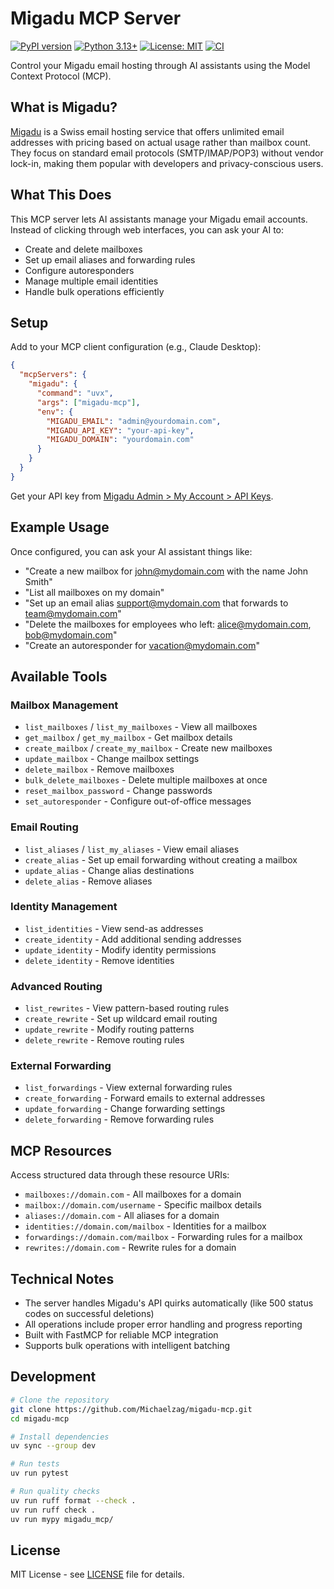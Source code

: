 # Migadu MCP Server

[![PyPI version](https://img.shields.io/pypi/v/migadu-mcp?style=for-the-badge)](https://pypi.org/project/migadu-mcp/)
[![Python 3.13+](https://img.shields.io/badge/python-3.13+-blue.svg?style=for-the-badge)](https://www.python.org/downloads/)
[![License: MIT](https://img.shields.io/badge/License-MIT-yellow.svg?style=for-the-badge)](https://opensource.org/licenses/MIT)
[![CI](https://github.com/Michaelzag/migadu-mcp/workflows/CI/badge.svg?style=for-the-badge)](https://github.com/Michaelzag/migadu-mcp/actions/workflows/ci.yml)

Control your Migadu email hosting through AI assistants using the Model Context Protocol (MCP).

## What is Migadu?

[Migadu](https://migadu.com/) is a Swiss email hosting service that offers unlimited email addresses with pricing based on actual usage rather than mailbox count. They focus on standard email protocols (SMTP/IMAP/POP3) without vendor lock-in, making them popular with developers and privacy-conscious users.

## What This Does

This MCP server lets AI assistants manage your Migadu email accounts. Instead of clicking through web interfaces, you can ask your AI to:

- Create and delete mailboxes
- Set up email aliases and forwarding rules
- Configure autoresponders
- Manage multiple email identities
- Handle bulk operations efficiently

## Setup

Add to your MCP client configuration (e.g., Claude Desktop):

```json
{
  "mcpServers": {
    "migadu": {
      "command": "uvx",
      "args": ["migadu-mcp"],
      "env": {
        "MIGADU_EMAIL": "admin@yourdomain.com",
        "MIGADU_API_KEY": "your-api-key",
        "MIGADU_DOMAIN": "yourdomain.com"
      }
    }
  }
}
```

Get your API key from [Migadu Admin > My Account > API Keys](https://admin.migadu.com/account/api/keys).

## Example Usage

Once configured, you can ask your AI assistant things like:

- "Create a new mailbox for john@mydomain.com with the name John Smith"
- "List all mailboxes on my domain"
- "Set up an email alias support@mydomain.com that forwards to team@mydomain.com"
- "Delete the mailboxes for employees who left: alice@mydomain.com, bob@mydomain.com"
- "Create an autoresponder for vacation@mydomain.com"

## Available Tools

### Mailbox Management
- `list_mailboxes` / `list_my_mailboxes` - View all mailboxes
- `get_mailbox` / `get_my_mailbox` - Get mailbox details
- `create_mailbox` / `create_my_mailbox` - Create new mailboxes
- `update_mailbox` - Change mailbox settings
- `delete_mailbox` - Remove mailboxes
- `bulk_delete_mailboxes` - Delete multiple mailboxes at once
- `reset_mailbox_password` - Change passwords
- `set_autoresponder` - Configure out-of-office messages

### Email Routing
- `list_aliases` / `list_my_aliases` - View email aliases
- `create_alias` - Set up email forwarding without creating a mailbox
- `update_alias` - Change alias destinations
- `delete_alias` - Remove aliases

### Identity Management
- `list_identities` - View send-as addresses
- `create_identity` - Add additional sending addresses
- `update_identity` - Modify identity permissions
- `delete_identity` - Remove identities

### Advanced Routing
- `list_rewrites` - View pattern-based routing rules
- `create_rewrite` - Set up wildcard email routing
- `update_rewrite` - Modify routing patterns
- `delete_rewrite` - Remove routing rules

### External Forwarding
- `list_forwardings` - View external forwarding rules
- `create_forwarding` - Forward emails to external addresses
- `update_forwarding` - Change forwarding settings
- `delete_forwarding` - Remove forwarding rules

## MCP Resources

Access structured data through these resource URIs:

- `mailboxes://domain.com` - All mailboxes for a domain
- `mailbox://domain.com/username` - Specific mailbox details
- `aliases://domain.com` - All aliases for a domain
- `identities://domain.com/mailbox` - Identities for a mailbox
- `forwardings://domain.com/mailbox` - Forwarding rules for a mailbox
- `rewrites://domain.com` - Rewrite rules for a domain

## Technical Notes

- The server handles Migadu's API quirks automatically (like 500 status codes on successful deletions)
- All operations include proper error handling and progress reporting
- Built with FastMCP for reliable MCP integration
- Supports bulk operations with intelligent batching

## Development

```bash
# Clone the repository
git clone https://github.com/Michaelzag/migadu-mcp.git
cd migadu-mcp

# Install dependencies
uv sync --group dev

# Run tests
uv run pytest

# Run quality checks
uv run ruff format --check .
uv run ruff check .
uv run mypy migadu_mcp/
```

## License

MIT License - see [LICENSE](LICENSE) file for details.